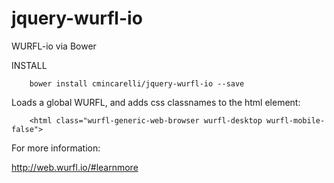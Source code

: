 # jquery-wurfl-io
WURFL-io via Bower

INSTALL

```
    bower install cmincarelli/jquery-wurfl-io --save
```

Loads a global WURFL, and adds css classnames to the html element:

```
    <html class="wurfl-generic-web-browser wurfl-desktop wurfl-mobile-false">
```

For more information:

http://web.wurfl.io/#learnmore